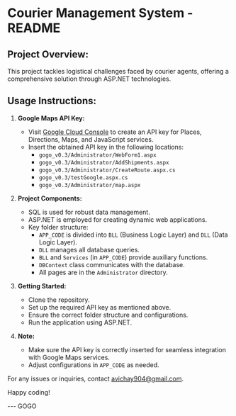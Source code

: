 # Courier Management System - README

## Project Overview:

This project tackles logistical challenges faced by courier agents, offering a comprehensive solution through  ASP.NET technologies.

## Usage Instructions:

1. **Google Maps API Key:**
   - Visit [Google Cloud Console](https://console.cloud.google.com/apis) to create an API key for Places, Directions, Maps, and JavaScript services.
   - Insert the obtained API key in the following locations:
     - `gogo_v0.3/Administrator/WebForm1.aspx`
     - `gogo_v0.3/Administrator/AddShipments.aspx`
     - `gogo_v0.3/Administrator/CreateRoute.aspx.cs`
     - `gogo_v0.3/testGoogle.aspx.cs`
     - `gogo_v0.3/Administrator/map.aspx`

2. **Project Components:**
   - SQL is used for robust data management.
   - ASP.NET is employed for creating dynamic web applications.
   - Key folder structure:
     - `APP_CODE` is divided into `BLL` (Business Logic Layer) and `DLL` (Data Logic Layer).
     - `DLL` manages all database queries.
     - `BLL` and `Services` (in `APP_CODE`) provide auxiliary functions.
     - `DBContext` class communicates with the database.
     - All pages are in the `Administrator` directory.

3. **Getting Started:**
   - Clone the repository.
   - Set up the required API key as mentioned above.
   - Ensure the correct folder structure and configurations.
   - Run the application using ASP.NET.

4. **Note:**
   - Make sure the API key is correctly inserted for seamless integration with Google Maps services.
   - Adjust configurations in `APP_CODE` as needed.

For any issues or inquiries, contact avichay904@gmail.com.

Happy coding!

--- GOGO
